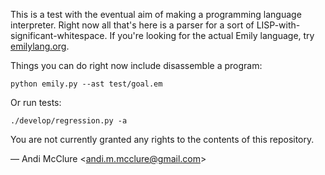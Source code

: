 This is a test with the eventual aim of making a programming language interpreter. Right now all that's here is a parser for a sort of LISP-with-significant-whitespace. If you're looking for the actual Emily language, try [emilylang.org](emilylang.org).

Things you can do right now include disassemble a program:

	python emily.py --ast test/goal.em

Or run tests:

    ./develop/regression.py -a

You are not currently granted any rights to the contents of this repository.

— Andi McClure <<andi.m.mcclure@gmail.com>>
